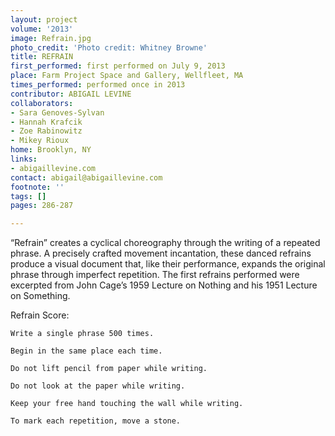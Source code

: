 ```yaml
---
layout: project
volume: '2013'
image: Refrain.jpg
photo_credit: 'Photo credit: Whitney Browne'
title: REFRAIN
first_performed: first performed on July 9, 2013
place: Farm Project Space and Gallery, Wellfleet, MA
times_performed: performed once in 2013
contributor: ABIGAIL LEVINE
collaborators:
- Sara Genoves-Sylvan
- Han­nah Kraf­cik
- Zoe Rabi­nowitz
- Mikey Rioux
home: Brooklyn, NY
links:
- abigaillevine.com
contact: abigail@abigaillevine.com
footnote: ''
tags: []
pages: 286-287

---
```


“Refrain” cre­ates a cycli­cal chore­og­ra­phy through the writ­ing of a repeated phrase. A pre­cisely crafted move­ment incan­ta­tion, these danced refrains pro­duce a visual doc­u­ment that, like their per­for­mance, expands the orig­i­nal phrase through imper­fect rep­e­ti­tion. The first refrains performed were excerpted from John Cage’s 1959 Lec­ture on Noth­ing and his 1951 Lec­ture on Something.

Refrain Score:

	Write a single phrase 500 times.

	Begin in the same place each time.

	Do not lift pencil from paper while writing.

	Do not look at the paper while writing.

	Keep your free hand touching the wall while writing.

	To mark each repetition, move a stone.
